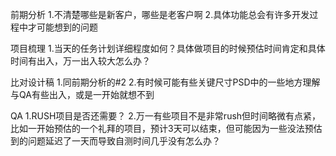 前期分析
1.不清楚哪些是新客户，哪些是老客户啊
2.具体功能总会有许多开发过程中才可能想到的问题

项目梳理
1.当天的任务计划详细程度如何？具体做项目的时候预估时间肯定和具体时间有出入，万一出入较大怎么办？

比对设计稿 
1.同前期分析的#2
2.有时候可能有些关键尺寸PSD中的一些地方理解与QA有些出入，或是一开始就想不到

QA
1.RUSH项目是否还需要？
2.万一有些项目不是非常rush但时间略微有点紧，比如一开始预估的一个礼拜的项目，预计3天可以结束，但可能因为一些没法预估到的问题延迟了一天而导致自测时间几乎没有怎么办？

